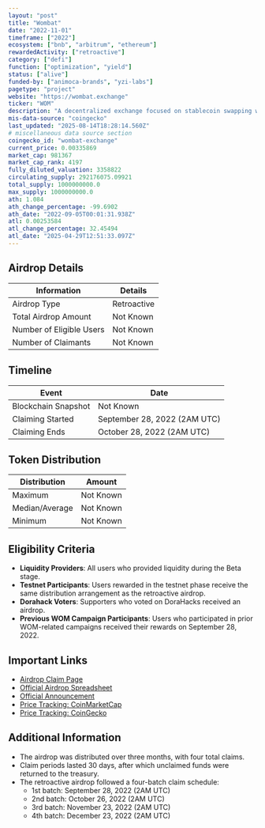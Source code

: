 ```yaml
---
layout: "post"
title: "Wombat"
date: "2022-11-01"
timeframe: ["2022"]
ecosystem: ["bnb", "arbitrum", "ethereum"]
rewardedActivity: ["retroactive"]
category: ["defi"]
function: ["optimization", "yield"]
status: ["alive"]
funded-by: ["animoca-brands", "yzi-labs"]
pagetype: "project"
website: "https://wombat.exchange"
ticker: "WOM"
description: "A decentralized exchange focused on stablecoin swapping with efficient liquidity pools."
mis-data-source: "coingecko"
last_updated: "2025-08-14T18:28:14.560Z"
# miscellaneous data source section
coingecko_id: "wombat-exchange"
current_price: 0.00335869
market_cap: 981367
market_cap_rank: 4197
fully_diluted_valuation: 3358822
circulating_supply: 292176075.09921
total_supply: 1000000000.0
max_supply: 1000000000.0
ath: 1.084
ath_change_percentage: -99.6902
ath_date: "2022-09-05T00:01:31.938Z"
atl: 0.00253584
atl_change_percentage: 32.45494
atl_date: "2025-04-29T12:51:33.097Z"
---
```


## Airdrop Details

| Information              | Details     |
| ------------------------ | ----------- |
| Airdrop Type             | Retroactive |
| Total Airdrop Amount     | Not Known   |
| Number of Eligible Users | Not Known   |
| Number of Claimants      | Not Known   |

## Timeline

| Event               | Date                         |
| ------------------- | ---------------------------- |
| Blockchain Snapshot | Not Known                    |
| Claiming Started    | September 28, 2022 (2AM UTC) |
| Claiming Ends       | October 28, 2022 (2AM UTC)   |

## Token Distribution

| Distribution   | Amount    |
| -------------- | --------- |
| Maximum        | Not Known |
| Median/Average | Not Known |
| Minimum        | Not Known |

## Eligibility Criteria

- **Liquidity Providers**: All users who provided liquidity during the Beta stage.
- **Testnet Participants**: Users rewarded in the testnet phase receive the same distribution arrangement as the retroactive airdrop.
- **Dorahack Voters**: Supporters who voted on DoraHacks received an airdrop.
- **Previous WOM Campaign Participants**: Users who participated in prior WOM-related campaigns received their rewards on September 28, 2022.

## Important Links

- [Airdrop Claim Page](https://airdrop.wombat.exchange)
- [Official Airdrop Spreadsheet](https://docs.google.com/spreadsheets/d/e/2PACX-1vRjW7Fv9OHrUobCPtjI8mdsfZ-EPNth_9PVOlSf1oSLkQ3AwZoOdWhCcRC3DQ8A8aWIRzEegWCOSDjp/pubhtml)
- [Official Announcement](https://x.com/WombatExchange/status/1571132125054930949)
- [Price Tracking: CoinMarketCap](https://coinmarketcap.com/currencies/wombat-exchange)
- [Price Tracking: CoinGecko](https://www.coingecko.com/en/coins/wombat-exchange)

## Additional Information

- The airdrop was distributed over three months, with four total claims.
- Claim periods lasted 30 days, after which unclaimed funds were returned to the treasury.
- The retroactive airdrop followed a four-batch claim schedule:
  - 1st batch: September 28, 2022 (2AM UTC)
  - 2nd batch: October 26, 2022 (2AM UTC)
  - 3rd batch: November 23, 2022 (2AM UTC)
  - 4th batch: December 23, 2022 (2AM UTC)